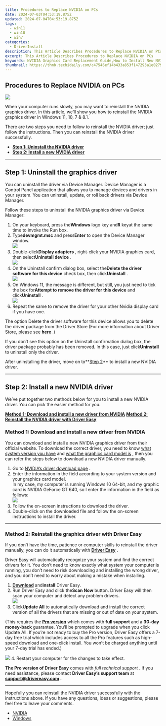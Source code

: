 ```yaml
---
title: Procedures to Replace NVIDIA on PCs
date: 2024-07-03T04:53:19.875Z
updated: 2024-07-04T04:53:19.875Z
tags:
  - win11
  - win10
  - win7
categories:
  - DriverInstall
description: This Article Describes Procedures to Replace NVIDIA on PCs
excerpt: This Article Describes Procedures to Replace NVIDIA on PCs
keywords: NVIDIA Graphics Card Replacement Guide,How to Install New NVIDIA GPU on PC,NVIDIA Graphics Card Upgrade Tips,PC NVIDIA GPU Swap Techniques,NVIDIA Graphics Card Replacement for Gaming PCs,DIY NVIDIA GPU Installation on Desktop Computers,Step-by-Step NVIDIA PC Graphics Card Replacement
thumbnail: https://thmb.techidaily.com/c47546ef14b433a853f147293a1e027910647d2b3c636b3d7439e396fc35c411.jpg
---
```


## Procedures to Replace NVIDIA on PCs

![](https://images.drivereasy.com/wp-content/uploads/2018/11/img_5bfbb1a563a6c.jpg)

 When your computer runs slowly, you may want to reinstall the NVIDIA graphics driver. In this article, we’ll show you how to reinstall the NVIDIA graphics driver in Windows 11, 10, 7 & 8.1.

 There are two steps you need to follow to reinstall the NVIDIA driver; just follow the instructions. Then you can reinstall the NVIDIA driver successfully.

* [**Step 1: Uninstall the NVIDIA driver**](#uninstall)
* [**Step 2: Install a new NVIDIA driver**](#install)

---

## Step 1: Uninstall the graphics driver

 You can uninstall the driver via Device Manager. Device Manager is a Control Panel application that allows you to manage devices and drivers in your system. You can uninstall, update, or roll back drivers via Device Manager.

 Follow these steps to uninstall the NVIDIA graphics driver via Device Manager:

1. On your keyboard, press the**Windows** logo key and**R** keyat the same time to invoke the Run box.
2. Type**devmgmt.msc** and press**Enter** to open the Device Manager window.  
![](https://images.drivereasy.com/wp-content/uploads/2018/11/img_5bfb8f66b1083.png)
3. Double-click**Display adapters** , right-click your NVIDIA graphics card, then select**Uninstall device** .  
![](https://images.drivereasy.com/wp-content/uploads/2018/11/img_5bfb8fbb41a7c.jpg)
4. On the Uninstall confirm dialog box, select the**Delete the driver software for this device** check box, then click**Uninstall** .  
![](https://images.drivereasy.com/wp-content/uploads/2018/11/img_5bfb8ff4327d4.png)
5. On Windows 11, the message is different, but still, you just need to tick the box for**Attempt to remove the driver for this device** and click**Uninstall** .  
![](https://www.drivereasy.com/wp-content/uploads/2024/06/image-49.png)
6. Repeat the same to remove the driver for your other Nvidia display card if you have one.

 The option Delete the driver software for this device allows you to delete the driver package from the Driver Store (For more information about Driver Store, please see [**here**](https://learn.microsoft.com/en-us/windows-hardware/drivers/install/driver-store) .)

 If you don’t see this option on the Uninstall confirmation dialog box, the driver package probably has been removed. In this case, just click**Uninstall** to uninstall only the driver.

 After uninstalling the driver, move on to**[Step 2](#install)** to install a new NVIDIA driver.

---

## Step 2: Install a new NVIDIA driver

 We’ve put together two methods below for you to install a new NVIDIA driver. You can pick the easier method for you.

**[Method 1: Download and install a new driver from NVIDIA](#m1)**
**[Method 2: Reinstall the NVIDIA driver with Driver Easy](#m2)**

### Method 1: Download and install a new driver from NVIDIA

 You can download and install a new NVIDIA graphics driver from their official website. To download the correct driver, you need to know [what system version you have](https://tools.techidaily.com/drivereasy/download/) and [what the graphics card model is](https://tools.techidaily.com/drivereasy/download/) , then you can refer the steps below to download a new NVIDIA driver manually.

1. Go to [NVIDIA’s driver download page](https://tools.techidaily.com/drivereasy/download/) .
2. Enter the information in the field according to your system version and your graphics card model.  
 In my case, my computer is running Windows 10 64-bit, and my graphic card is NVIDIA GeForce GT 640, so I enter the information in the field as follows:  
![](https://images.drivereasy.com/wp-content/uploads/2018/11/img_5bfb916032434.jpg)
3. Follow the on-screen instructions to download the driver.
4. Double-click on the downloaded file and follow the on-screen instructions to install the driver.

---

### Method 2: Reinstall the graphics driver with Driver Easy

 If you don’t have the time, patience or computer skills to reinstall the driver manually, you can do it automatically with **[Driver Easy](https://tools.techidaily.com/drivereasy/download/)**  .

 Driver Easy will automatically recognize your system and find the correct drivers for it. You don’t need to know exactly what system your computer is running, you don’t need to risk downloading and installing the wrong driver, and you don’t need to worry about making a mistake when installing.

1. **[Download](https://tools.techidaily.com/drivereasy/download/)**  and**install** Driver Easy.
2. Run Driver Easy and click the**Scan Now** button. Driver Easy will then scan your computer and detect any problem drivers.  
![](https://www.drivereasy.com/wp-content/uploads/2020/10/6_0_scan-now.jpg)
3. Click**Update All** to automatically download and install the correct version of all the drivers that are missing or out of date on your system.  

 (This requires the **[Pro version](https://tools.techidaily.com/drivereasy/download/)**  which comes with **full support**  and a **30-day money-back**  guarantee. You’ll be prompted to upgrade when you click Update All. If you’re not ready to buy the Pro version, Driver Easy offers a 7-day free trial which includes access to all the Pro features such as high-speed download and one-click install. You won’t be charged anything until your 7-day trial has ended.)  

![](https://www.drivereasy.com/wp-content/uploads/2018/10/nvidia-graphics.png)
4. Restart your computer for the changes to take effect.

**The Pro version of Driver Easy** comes with _full technical support_ . If you need assistance, please contact **Driver Easy’s support team** at **[support@drivereasy.com](mailto:support@drivereasy.com) .**

---

 Hopefully you can reinstall the NVIDIA driver successfully with the instructions above. If you have any questions, ideas or suggestions, please feel free to leave your comments.

* [NVIDIA](https://tools.techidaily.com/drivereasy/download/)
* [Windows](https://tools.techidaily.com/drivereasy/download/)

<ins class="adsbygoogle"
     style="display:block"
     data-ad-format="autorelaxed"
     data-ad-client="ca-pub-7571918770474297"
     data-ad-slot="1223367746"></ins>



<ins class="adsbygoogle"
     style="display:block"
     data-ad-client="ca-pub-7571918770474297"
     data-ad-slot="8358498916"
     data-ad-format="auto"
     data-full-width-responsive="true"></ins>


